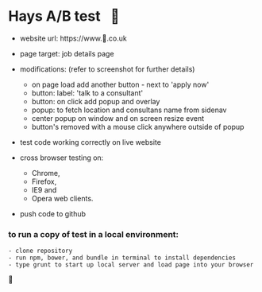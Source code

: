# Hays A/B test  &nbsp; :hammer:
- website url: https://www.:anger:.co.uk
- page target: job details page
- modifications: (refer to screenshot for further details)

    - on page load add another button - next to 'apply now'
    - button: label: 'talk to a consultant'
    - button: on click add popup and overlay
    - popup: to fetch location and consultans name from sidenav
    - center popup on window and on screen resize event
    - button's removed with a mouse click anywhere outside of popup
    
- test code working correctly on live website
- cross browser testing on:
   * Chrome, 
   * Firefox, 
   * IE9 and 
   * Opera web clients.
   
- push code to github

### to run a copy of test in a local environment:
    - clone repository
    - run npm, bower, and bundle in terminal to install dependencies
    - type grunt to start up local server and load page into your browser
    
:100:
